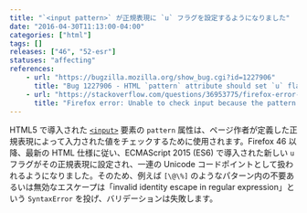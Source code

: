 ```yaml
---
title: "`<input pattern>` が正規表現に `u` フラグを設定するようになりました"
date: "2016-04-30T11:13:00-04:00"
categories: ["html"]
tags: []
releases: ["46", "52-esr"]
statuses: "affecting"
references:
    - url: "https://bugzilla.mozilla.org/show_bug.cgi?id=1227906"
      title: "Bug 1227906 - HTML `pattern` attribute should set `u` flag for regular expressions"
    - url: "https://stackoverflow.com/questions/36953775/firefox-error-unable-to-check-input-because-the-pattern-is-not-a-valid-regexp"
      title: "Firefox error: Unable to check input because the pattern is not a valid regexp: invalid identity escape in regular expression"
---
```

HTML5 で導入された [`<input>`](https://developer.mozilla.org/docs/Web/HTML/Element/input) 要素の `pattern` 属性は、ページ作者が定義した正規表現によって入力された値をチェックするために使用されます。Firefox 46 以降、最新の HTML 仕様に従い、ECMAScript 2015 (ES6) で導入された新しい `u` フラグがその正規表現に設定され、一連の Unicode コードポイントとして扱われるようになりました。そのため、例えば `[\@\%]` のようなパターン内の不要あるいは無効なエスケープは「invalid identity escape in regular expression」という `SyntaxError` を投げ、バリデーションは失敗します。
